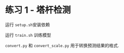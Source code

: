 # 练习 1 - 塔杆检测

运行 `setup.sh`安装依赖

运行 `train.sh` 训练模型

`convert.py` 和 `convert_scale.py` 用于转换预测结果的格式.